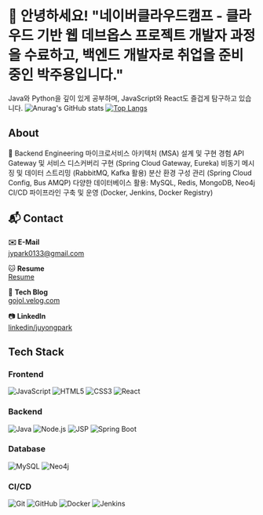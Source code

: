 # 🌟 안녕하세요! "네이버클라우드캠프 - 클라우드 기반 웹 데브옵스 프로젝트 개발자 과정을 수료하고, 백엔드 개발자로 취업을 준비 중인 박주용입니다."
Java와 Python을 깊이 있게 공부하며, JavaScript와 React도 즐겁게 탐구하고 있습니다.
![Anurag's GitHub stats](https://github-readme-stats.vercel.app/api?username=JUYONG0133&show_icons=true&theme=radical) [![Top Langs](https://github-readme-stats.vercel.app/api/top-langs/?username=JUYONG0133&exclude_repo=JUYONG0133.github.io&layout=compact)](https://github.com/anuraghazra/github-readme-stats)




## About

📌 Backend Engineering
마이크로서비스 아키텍처 (MSA) 설계 및 구현 경험
API Gateway 및 서비스 디스커버리 구현
(Spring Cloud Gateway, Eureka)
비동기 메시징 및 데이터 스트리밍
(RabbitMQ, Kafka 활용)
분산 환경 구성 관리
(Spring Cloud Config, Bus AMQP)
다양한 데이터베이스 활용:
MySQL, Redis, MongoDB, Neo4j
CI/CD 파이프라인 구축 및 운영
(Docker, Jenkins, Docker Registry)




## 📬 Contact

**✉️ E-Mail**  
jypark0133@gmail.com

🐱 **Resume**  
[Resume](https://special-beaufort-5a0.notion.site/If-it-s-not-fun-Why-do-it-20124f3751034eceafda34ffb39d6235?pvs=74)

💾 **Tech Blog**  
[gojol.velog.com](https://velog.io/@gojol_devops/about) 

📷 **LinkedIn**  
[linkedin/juyongpark](https://www.linkedin.com/in/%EC%A3%BC%EC%9A%A9-%EB%B0%95-9b88b4151)


## Tech Stack

### Frontend
![JavaScript](https://img.shields.io/badge/JavaScript-F7DF1E?style=for-the-badge&logo=javascript&logoColor=black)
![HTML5](https://img.shields.io/badge/HTML5-E34F26?style=for-the-badge&logo=html5&logoColor=white)
![CSS3](https://img.shields.io/badge/CSS3-1572B6?style=for-the-badge&logo=css3&logoColor=white)
![React](https://img.shields.io/badge/React-61DAFB?style=for-the-badge&logo=react&logoColor=black)

### Backend
![Java](https://img.shields.io/badge/Java-007396?style=for-the-badge&logo=java&logoColor=white)
![Node.js](https://img.shields.io/badge/Node.js-339933?style=for-the-badge&logo=nodedotjs&logoColor=white)
![JSP](https://img.shields.io/badge/JSP-007396?style=for-the-badge&logo=java&logoColor=white)
![Spring Boot](https://img.shields.io/badge/Spring_Boot-6DB33F?style=for-the-badge&logo=springboot&logoColor=white)

### Database
![MySQL](https://img.shields.io/badge/MySQL-4479A1?style=for-the-badge&logo=mysql&logoColor=white)
![Neo4j](https://img.shields.io/badge/Neo4j-008CC1?style=for-the-badge&logo=neo4j&logoColor=white)

### CI/CD
![Git](https://img.shields.io/badge/Git-F05032?style=for-the-badge&logo=git&logoColor=white)
![GitHub](https://img.shields.io/badge/GitHub-181717?style=for-the-badge&logo=github&logoColor=white)
![Docker](https://img.shields.io/badge/Docker-2496ED?style=for-the-badge&logo=docker&logoColor=white)
![Jenkins](https://img.shields.io/badge/Jenkins-D24939?style=for-the-badge&logo=jenkins&logoColor=white)



